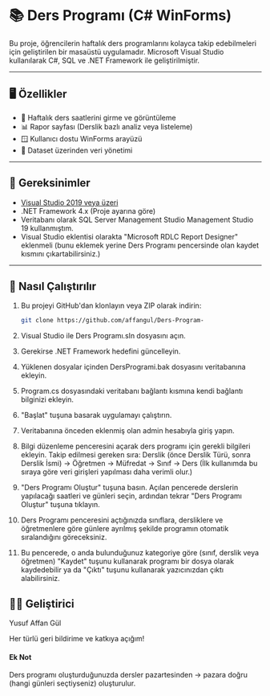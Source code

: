 # 📚 Ders Programı (C# WinForms)

Bu proje, öğrencilerin haftalık ders programlarını kolayca takip edebilmeleri için geliştirilen bir masaüstü uygulamadır. Microsoft Visual Studio kullanılarak C#, SQL ve .NET Framework ile geliştirilmiştir.

---

## 🖥️ Özellikler

- 📅 Haftalık ders saatlerini girme ve görüntüleme
- 📊 Rapor sayfası (Derslik bazlı analiz veya listeleme)
- 🪟 Kullanıcı dostu WinForms arayüzü
- 💾 Dataset üzerinden veri yönetimi

---

## 🔧 Gereksinimler

- [Visual Studio 2019 veya üzeri](https://visualstudio.microsoft.com/)
- .NET Framework 4.x (Proje ayarına göre)
- Veritabanı olarak SQL Server Management Studio Management Studio 19 kullanmıştım.
- Visual Studio eklentisi olarakta "Microsoft RDLC Report Designer" eklenmeli (bunu eklemek yerine Ders Programı pencersinde olan kaydet kısmını çıkartabilirsiniz.)

---

## 🚀 Nasıl Çalıştırılır

1. Bu projeyi GitHub'dan klonlayın veya ZIP olarak indirin:
   ```bash
   git clone https://github.com/affangul/Ders-Program-
2. Visual Studio ile Ders Programı.sln dosyasını açın.

3. Gerekirse .NET Framework hedefini güncelleyin.

4. Yüklenen dosyalar içinden DersProgrami.bak dosyasını veritabanına ekleyin.

5. Program.cs dosyasındaki veritabanı bağlantı kısmına kendi bağlantı bilginizi ekleyin.

6. "Başlat" tuşuna basarak uygulamayı çalıştırın.

7. Veritabanına önceden eklenmiş olan admin hesabıyla giriş yapın.

8. Bilgi düzenleme penceresini açarak ders programı için gerekli bilgileri ekleyin. Takip edilmesi gereken sıra:
Derslik (önce Derslik Türü, sonra Derslik İsmi) → Öğretmen → Müfredat → Sınıf → Ders
(İlk kullanımda bu sıraya göre veri girişleri yapılması daha verimli olur.)

9. "Ders Programı Oluştur" tuşuna basın. Açılan pencerede derslerin yapılacağı saatleri ve günleri seçin, ardından tekrar "Ders Programı Oluştur" tuşuna tıklayın.

10. Ders Programı penceresini açtığınızda sınıflara, dersliklere ve öğretmenlere göre günlere ayrılmış şekilde programın otomatik sıralandığını göreceksiniz.

11. Bu pencerede, o anda bulunduğunuz kategoriye göre (sınıf, derslik veya öğretmen) "Kaydet" tuşunu kullanarak programı bir dosya olarak kaydedebilir ya da "Çıktı" tuşunu kullanarak yazıcınızdan çıktı alabilirsiniz.



## 👨‍💻 Geliştirici
Yusuf Affan Gül

Her türlü geri bildirime ve katkıya açığım!


#### Ek Not
Ders programı oluşturduğunuzda dersler pazartesinden -> pazara doğru (hangi günleri seçtiyseniz) oluşturulur.

